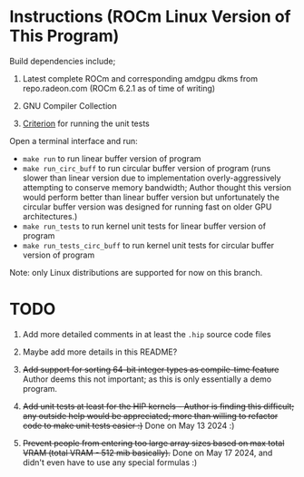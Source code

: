 
# Instructions (ROCm Linux Version of This Program)

Build dependencies include;

1. Latest complete ROCm and corresponding amdgpu dkms from repo.radeon.com (ROCm 6.2.1 as of time of writing)

2. GNU Compiler Collection

3. [Criterion](https://github.com/Snaipe/Criterion) for running the unit tests

Open a terminal interface and run:

- `make run` to run linear buffer version of program
- `make run_circ_buff` to run circular buffer version of program (runs slower than linear version
       due to implementation overly-aggressively attempting to conserve memory bandwidth; Author
       thought this version would perform better than linear buffer version but unfortunately
       the circular buffer version was designed for running fast on older GPU architectures.)
- `make run_tests` to run kernel unit tests for linear buffer version of program
- `make run_tests_circ_buff` to run kernel unit tests for circular buffer version of program

Note: only Linux distributions are supported for now on this branch.

# TODO

1. Add more detailed comments in at least the `.hip` source code files

2. Maybe add more details in this README?

3. <s>Add support for sorting 64-bit integer types as compile-time feature</s> Author deems
      this not important; as this is only essentially a demo program.

4. <s>Add unit tests at least for the HIP kernels - Author is finding this difficult;
      any outside help would be appreciated; more than willing to refactor code to
      make unit tests easier :)</s> Done on May 13 2024 :)

5. <s>Prevent people from entering too large array sizes based on max total VRAM (total VRAM - 512 mib basically).</s>
      Done on May 17 2024, and didn't even have to use any special formulas :)

